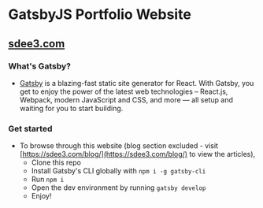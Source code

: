 # GatsbyJS Portfolio Website
## [sdee3.com](https://sdee3.com)

### What's Gatsby?
- [Gatsby](https://www.gatsbyjs.org/) is a blazing-fast static site generator for React. With Gatsby, you get to enjoy the power of the latest web technologies – React.js, Webpack, modern JavaScript and CSS, and more — all setup and waiting for you to start building.

### Get started
- To browse through this website (blog section excluded - visit [https://sdee3.com/blog/](https://sdee3.com/blog/) to view the articles),
  - Clone this repo
  - Install Gatsby's CLI globally with `npm i -g gatsby-cli`
  - Run `npm i`
  - Open the dev environment by running `gatsby develop`
  - Enjoy!